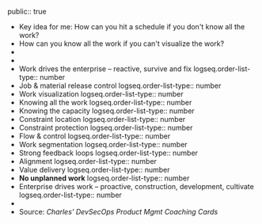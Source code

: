 public:: true

- Key idea for me: How can you hit a schedule if you don't know all the work?
- How can you know all the work if you can't visualize the work?
-
-
- Work drives the enterprise – reactive, survive and fix
  logseq.order-list-type:: number
- Job & material release control
  logseq.order-list-type:: number
- Work visualization
  logseq.order-list-type:: number
- Knowing all the work
  logseq.order-list-type:: number
- Knowing the capacity
  logseq.order-list-type:: number
- Constraint location
  logseq.order-list-type:: number
- Constraint protection
  logseq.order-list-type:: number
- Flow & control
  logseq.order-list-type:: number
- Work segmentation
  logseq.order-list-type:: number
- Strong feedback loops
  logseq.order-list-type:: number
- Alignment
  logseq.order-list-type:: number
- Value delivery
  logseq.order-list-type:: number
- **No unplanned work**
  logseq.order-list-type:: number
- Enterprise drives work – proactive, construction, development, cultivate
  logseq.order-list-type:: number
-
- Source: *Charles' DevSecOps Product Mgmt Coaching Cards*